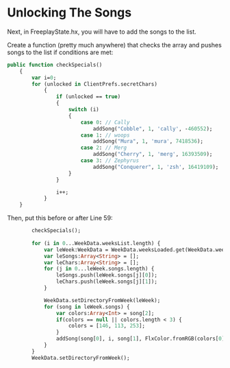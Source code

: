 # Unlocking The Songs

Next, in FreeplayState.hx, you will have to add the songs to the list.

Create a function (pretty much anywhere) that checks the array and pushes songs to the list if conditions are met:

```haxe
public function checkSpecials()
	{		
		var i=0;
		for (unlocked in ClientPrefs.secretChars)
			{
				if (unlocked == true)
				{
					switch (i)
					{
						case 0: // Cally
							addSong("Cobble", 1, 'cally', -460552);
						case 1: // woops
							addSong("Mura", 1, 'mura', 7418536);
						case 2: // Merg
							addSong("Cherry", 1, 'merg', 16393509);
						case 3: // Zephyrus
							addSong("Conquerer", 1, 'zsh', 16419109);
					}
				}

				i++;
			}
	}
```

Then, put this before or after Line 59:

```haxe
        checkSpecials();
		
		for (i in 0...WeekData.weeksList.length) {
			var leWeek:WeekData = WeekData.weeksLoaded.get(WeekData.weeksList[i]);
			var leSongs:Array<String> = [];
			var leChars:Array<String> = [];
			for (j in 0...leWeek.songs.length) {
				leSongs.push(leWeek.songs[j][0]);
				leChars.push(leWeek.songs[j][1]);
			}

			WeekData.setDirectoryFromWeek(leWeek);
			for (song in leWeek.songs) {
				var colors:Array<Int> = song[2];
				if(colors == null || colors.length < 3) {
					colors = [146, 113, 253];
				}
				addSong(song[0], i, song[1], FlxColor.fromRGB(colors[0], colors[1], colors[2]));
			}
		}
		WeekData.setDirectoryFromWeek();
```
